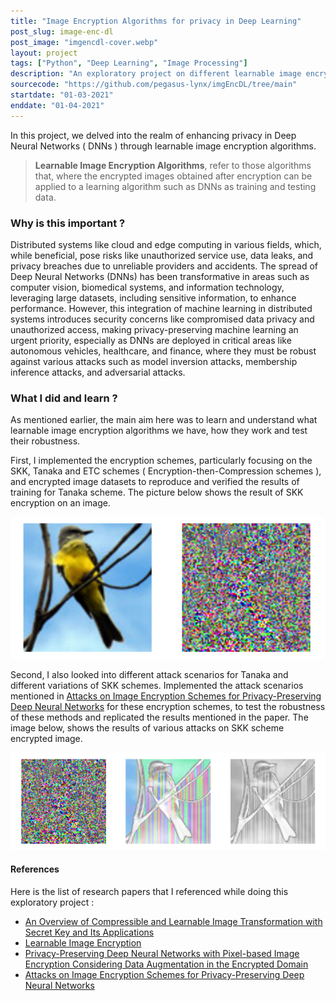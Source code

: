 ```yaml
---
title: "Image Encryption Algorithms for privacy in Deep Learning"
post_slug: image-enc-dl
post_image: "imgencdl-cover.webp"
layout: project
tags: ["Python", "Deep Learning", "Image Processing"]
description: "An exploratory project on different learnable image encryption schemes for privacy in deep learning."
sourcecode: "https://github.com/pegasus-lynx/imgEncDL/tree/main"
startdate: "01-03-2021"
enddate: "01-04-2021"
---
```


In this project, we delved into the realm of enhancing privacy in Deep Neural Networks ( DNNs ) through learnable image encryption algorithms. 

> **Learnable Image Encryption Algorithms**, refer to those algorithms that, where the encrypted images obtained after encryption can be applied to a learning algorithm such as DNNs as training and testing data.

### Why is this important ?

Distributed systems like cloud and edge computing in various fields, which, while beneficial, pose risks like unauthorized service use, data leaks, and privacy breaches due to unreliable providers and accidents. The spread of Deep Neural Networks (DNNs) has been transformative in areas such as computer vision, biomedical systems, and information technology, leveraging large datasets, including sensitive information, to enhance performance. However, this integration of machine learning in distributed systems introduces security concerns like compromised data privacy and unauthorized access, making privacy-preserving machine learning an urgent priority, especially as DNNs are deployed in critical areas like autonomous vehicles, healthcare, and finance, where they must be robust against various attacks such as model inversion attacks, membership inference attacks, and adversarial attacks.

### What I did and learn ?

As mentioned earlier, the main aim here was to learn and understand what learnable image encryption algorithms we have, how they work and test their robustness.

First, I implemented the encryption schemes, particularly focusing on the SKK, Tanaka and ETC schemes ( Encryption-then-Compression schemes ), and encrypted image datasets to reproduce and verified the results of training for Tanaka scheme. The picture below shows the result of SKK encryption on an image.

![SKK Encryption Result](/assets/images/imgencdl-skk-encryption.png)

Second, I also looked into different attack scenarios for Tanaka and different variations of SKK schemes. Implemented the attack scenarios mentioned in [Attacks on Image Encryption Schemes for
Privacy-Preserving Deep Neural Networks](https://arxiv.org/pdf/2004.13263.pdf) for these encryption schemes, to test the robustness of these methods and replicated the results mentioned in the paper. The image below, shows the results of various attacks on SKK scheme encrypted image.

![SKK Encryption Scheme Attacks](/assets/images/imgencdl-skk-attack.png)

#### References

Here is the list of research papers that I referenced while doing this exploratory project : 

- [An Overview of Compressible and Learnable Image Transformation with Secret Key and Its Applications](https://arxiv.org/abs/2201.11006)
- [Learnable Image Encryption](https://arxiv.org/ftp/arxiv/papers/1804/1804.00490.pdf)
- [Privacy-Preserving Deep Neural Networks with Pixel-based Image Encryption Considering Data Augmentation in the Encrypted Domain](https://arxiv.org/abs/1905.01827)
- [Attacks on Image Encryption Schemes for
Privacy-Preserving Deep Neural Networks](https://arxiv.org/pdf/2004.13263.pdf) 